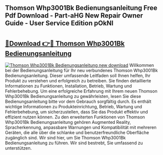 ## Thomson Whp3001Bk Bedienungsanleitung Free Pdf Download - Part-aHG New Repair Owner Guide - User Service Edition pOkNI

# <h2><a href="http://df4o50.blite.top/?on=Thomson+Whp3001Bk+Bedienungsanleitung">🔗Download 👉🔴 Thomson Whp3001Bk Bedienungsanleitung</a></h2>

[![Thomson Whp3001Bk Bedienungsanleitung new download](https://i.imgur.com/lujVjoI.png)](http://df4o50.blite.top/?on=Thomson+Whp3001Bk+Bedienungsanleitung)
Willkommen bei der Bedienungsanleitung für Ihr neu verbundenes Thomson Whp3001Bk Bedienungsanleitung. Dieser umfassende Leitfaden soll Ihnen helfen, Ihr Produkt zu verstehen und erfolgreich zu betreiben. Sie finden detaillierte Informationen zu Funktionen, Installation, Betrieb, Wartung und Fehlerbehebung. Um eine erfolgreiche Erfahrung mit Ihrem neuen Thomson Whp3001Bk Bedienungsanleitung zu gewährleisten, lesen Sie diese Bedienungsanleitung bitte vor dem Gebrauch sorgfältig durch. Es enthält wichtige Informationen zu Produkteinrichtung, Betrieb, Wartung und Fehlerbehebung, um sicherzustellen, dass Sie das Produkt effektiv und effizient nutzen können. Zu den erweiterten Funktionen von Thomson Whp3001Bk Bedienungsanleitung gehören Augmented Reality, Spracherkennung, anpassbare Warnungen und Kompatibilität mit mehreren Geräten, die alle über die schlanke und benutzerfreundliche Oberfläche zugänglich sind. Wir sind hier, um Sie Thomson Whp3001Bk Bedienungsanleitung zu führen. Wir sind bestrebt, Sie umfassend zu unterstützen.
